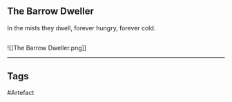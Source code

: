 ## The Barrow Dweller
In the mists they dwell,
forever hungry,
forever cold.
## 
![[The Barrow Dweller.png]]

---
## Tags
#Artefact